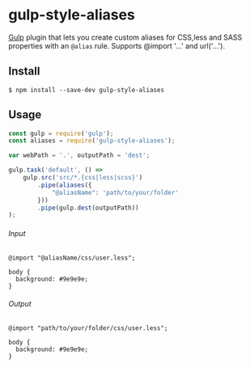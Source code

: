 # gulp-style-aliases

[Gulp](http://gulpjs.com/) plugin that lets you create custom aliases for CSS,less and SASS properties with an `@alias` rule.
Supports @import '...' and url('...').

## Install

```
$ npm install --save-dev gulp-style-aliases
```

## Usage

```js
const gulp = require('gulp');
const aliases = require('gulp-style-aliases');

var webPath = '.', outputPath = 'dest';

gulp.task('default', () =>
	gulp.src('src/*.{css|less|scss}')
		.pipe(aliases({
		    "@aliasName": 'path/to/your/folder'
		}))
		.pipe(gulp.dest(outputPath))
);
```

###### Input
```less
@import "@aliasName/css/user.less";

body {
  background: #9e9e9e;
}
```

###### Output
```less
@import "path/to/your/folder/css/user.less";

body {
  background: #9e9e9e;
}
```
